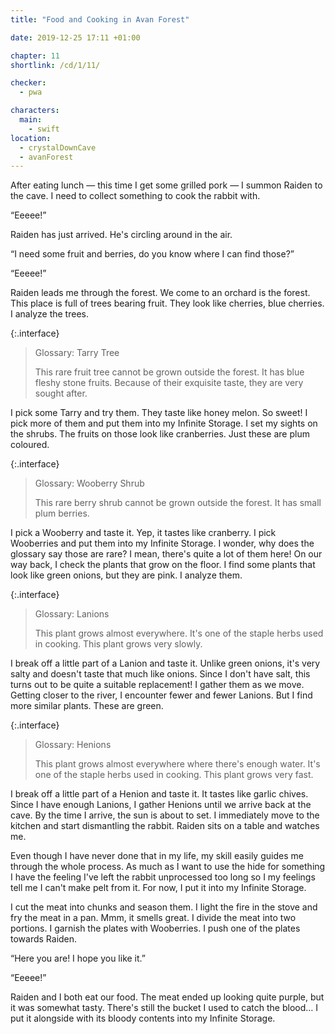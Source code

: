 ```yaml
---
title: "Food and Cooking in Avan Forest"

date: 2019-12-25 17:11 +01:00

chapter: 11
shortlink: /cd/1/11/

checker:
  - pwa

characters:
  main:
    - swift
location:
  - crystalDownCave
  - avanForest
---
```

After eating lunch — this time I get some grilled pork — I summon Raiden to the cave.
I need to collect something to cook the rabbit with.

“Eeeee!”

Raiden has just arrived.
He's circling around in the air.

“I need some fruit and berries, do you know where I can find those?”

“Eeeee!”

Raiden leads me through the forest.
We come to an orchard is the forest.
This place is full of trees bearing fruit.
They look like cherries, blue cherries.
I analyze the trees.

{:.interface}
> Glossary: Tarry Tree
>
> This rare fruit tree cannot be grown outside the forest.
> It has blue fleshy stone fruits.
> Because of their exquisite taste, they are very sought after.
>

I pick some Tarry and try them.
They taste like honey melon.
So sweet! I pick more of them and put them into my Infinite Storage.
I set my sights on the shrubs.
The fruits on those look like cranberries.
Just these are plum coloured.

{:.interface}
> Glossary: Wooberry Shrub
>
> This rare berry shrub cannot be grown outside the forest.
> It has small plum berries.
>

I pick a Wooberry and taste it.
Yep, it tastes like cranberry.
I pick Wooberries and put them into my Infinite Storage.
I wonder, why does the glossary say those are rare? I mean, there's quite a lot of them here!
On our way back, I check the plants that grow on the floor.
I find some plants that look like green onions, but they are pink.
I analyze them.

{:.interface}
> Glossary: Lanions
>
> This plant grows almost everywhere.
> It's one of the staple herbs used in cooking.
> This plant grows
> very slowly.
>

I break off a little part of a Lanion and taste it.
Unlike green onions, it's very salty and doesn't taste that much like onions.
Since I don't have salt, this turns out to be quite a suitable replacement!
I gather them as we move.
Getting closer to the river, I encounter fewer and fewer Lanions.
But I find more similar plants.
These are green.

{:.interface}
> Glossary: Henions
>
> This plant grows almost everywhere where there's enough water.
> It's one of the staple herbs used in cooking.
> This plant grows very fast.
>

I break off a little part of a Henion and taste it.
It tastes like garlic chives.
Since I have enough Lanions, I gather Henions until we arrive back at the cave.
By the time I arrive, the sun is about to set.
I immediately move to the kitchen and start dismantling the rabbit.
Raiden sits on a table and watches me.

Even though I have never done that in my life, my skill easily guides me through the whole process.
As much as I want to use the hide for something I have the feeling I've left the rabbit unprocessed too long so I my feelings tell me I can't make pelt from it.
For now, I put it into my Infinite Storage.

I cut the meat into chunks and season them.
I light the fire in the stove and fry the meat in a pan.
Mmm, it smells great.
I divide the meat into two portions.
I garnish the plates with Wooberries.
I push one of the plates towards Raiden.

“Here you are! I hope you like it.”

“Eeeee!”

Raiden and I both eat our food.
The meat ended up looking quite purple, but it was somewhat tasty.
There's still the bucket I used to catch the blood…
I put it alongside with its bloody contents into my Infinite Storage.
